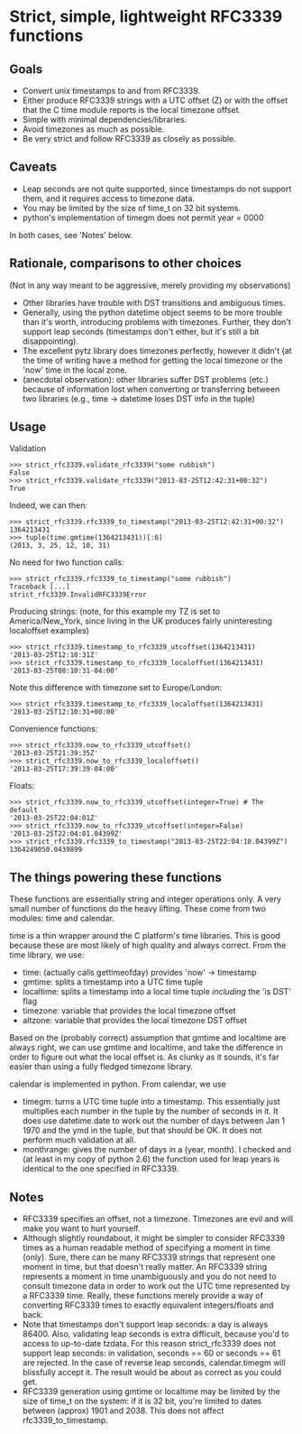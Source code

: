 Strict, simple, lightweight RFC3339 functions
=============================================

Goals
-----

 - Convert unix timestamps to and from RFC3339.
 - Either produce RFC3339 strings with a UTC offset (Z) or with the offset
   that the C time module reports is the local timezone offset.
 - Simple with minimal dependencies/libraries.
 - Avoid timezones as much as possible.
 - Be very strict and follow RFC3339 as closely as possible.

Caveats
-------

 - Leap seconds are not quite supported, since timestamps do not support them,
   and it requires access to timezone data.
 - You may be limited by the size of time_t on 32 bit systems.
 - python's implementation of timegm does not permit year = 0000

In both cases, see 'Notes' below.

Rationale, comparisons to other choices
---------------------------------------

(Not in any way meant to be aggressive, merely providing my observations)

 - Other libraries have trouble with DST transitions and ambiguous times.
 - Generally, using the python datetime object seems to be more trouble than
   it's worth, introducing problems with timezones. Further, they don't support
   leap seconds (timestamps don't either, but it's still a bit disappointing).
 - The excellent pytz library does timezones perfectly, however it didn't (at
   the time of writing have a method for getting the local timezone or the
   'now' time in the local zone.
 - (anecdotal observation): other libraries suffer DST problems (etc.) because
   of information lost when converting or transferring between two libraries
   (e.g., time -> datetime loses DST info in the tuple)

Usage
-----

Validation

    >>> strict_rfc3339.validate_rfc3339("some rubbish")
    False
    >>> strict_rfc3339.validate_rfc3339("2013-03-25T12:42:31+00:32")
    True

Indeed, we can then:

    >>> strict_rfc3339.rfc3339_to_timestamp("2013-03-25T12:42:31+00:32")
    1364213431
    >>> tuple(time.gmtime(1364213431))[:6]
    (2013, 3, 25, 12, 10, 31)

No need for two function calls:

    >>> strict_rfc3339.rfc3339_to_timestamp("some rubbish")
    Traceback [...]
    strict_rfc3339.InvalidRFC3339Error

Producing strings: (note, for this example my TZ is set to America/New_York,
since living in the UK produces fairly uninteresting localoffset examples)

    >>> strict_rfc3339.timestamp_to_rfc3339_utcoffset(1364213431)
    '2013-03-25T12:10:31Z'
    >>> strict_rfc3339.timestamp_to_rfc3339_localoffset(1364213431)
    '2013-03-25T08:10:31-04:00'

Note this difference with timezone set to Europe/London:

    >>> strict_rfc3339.timestamp_to_rfc3339_localoffset(1364213431)
    '2013-03-25T12:10:31+00:00'

Convenience functions:

    >>> strict_rfc3339.now_to_rfc3339_utcoffset()
    '2013-03-25T21:39:35Z'
    >>> strict_rfc3339.now_to_rfc3339_localoffset()
    '2013-03-25T17:39:39-04:00'

Floats:

    >>> strict_rfc3339.now_to_rfc3339_utcoffset(integer=True) # The default
    '2013-03-25T22:04:01Z'
    >>> strict_rfc3339.now_to_rfc3339_utcoffset(integer=False)
    '2013-03-25T22:04:01.04399Z'
    >>> strict_rfc3339.rfc3339_to_timestamp("2013-03-25T22:04:10.04399Z")
    1364249050.0439899

The things powering these functions
-----------------------------------

These functions are essentially string and integer operations only. A very 
small number of functions do the heavy lifting. These come from two modules:
time and calendar.

time is a thin wrapper around the C platform's time libraries. This is good
because these are most likely of high quality and always correct. From the
time library, we use:

 - time: (actually calls gettimeofday) provides 'now' -> timestamp
 - gmtime: splits a timestamp into a UTC time tuple
 - localtime: splits a timestamp into a local time tuple
   _including_ the 'is DST' flag
 - timezone: variable that provides the local timezone offset
 - altzone: variable that provides the local timezone DST offset

Based on the (probably correct) assumption that gmtime and localtime are
always right, we can use gmtime and localtime, and take the difference in order
to figure out what the local offset is. As clunky as it sounds, it's far easier
than using a fully fledged timezone library.

calendar is implemented in python. From calendar, we use

 - timegm: turns a UTC time tuple into a timestamp. This essentially just
   multiplies each number in the tuple by the number of seconds in it. It
   does use datetime.date to work out the number of days between Jan 1 1970
   and the ymd in the tuple, but that should be OK. It does not perform much
   validation at all.
 - monthrange: gives the number of days in a (year, month). I checked and
   (at least in my copy of python 2.6) the function used for leap years is
   identical to the one specified in RFC3339.

Notes
-----

 - RFC3339 specifies an offset, not a timezone. Timezones are evil and will
   make you want to hurt yourself.
 - Although slightly roundabout, it might be simpler to consider RFC3339
   times as a human readable method of specifying a moment in time (only).
   Sure, there can be many RFC3339 strings that represent one moment in time,
   but that doesn't really matter.
   An RFC3339 string represents a moment in time unambiguously and you do
   not need to consult timezone data in order to work out the UTC time
   represented by a RFC3339 time.
   Really, these functions merely provide a way of converting RFC3339 times to
   exactly equivalent integers/floats and back.
 - Note that timestamps don't support leap seconds: a day is always 86400.
   Also, validating leap seconds is extra difficult, because you'd to access
   to up-to-date tzdata.
   For this reason strict_rfc3339 does not support leap seconds: in validation,
   seconds == 60 or seconds == 61 are rejected.
   In the case of reverse leap seconds, calendar.timegm will blissfully accept
   it. The result would be about as correct as you could get.
 - RFC3339 generation using gmtime or localtime may be limited by the size
   of time_t on the system: if it is 32 bit, you're limited to dates between
   (approx) 1901 and 2038. This does not affect rfc3339_to_timestamp.
